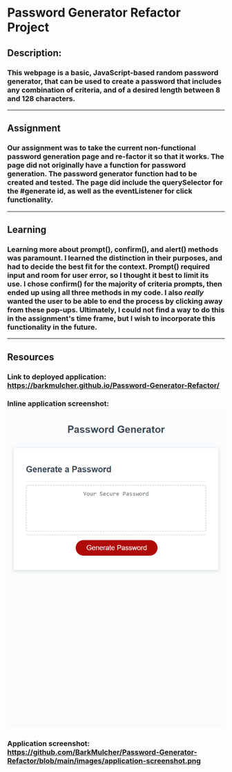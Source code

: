 # Password Generator Refactor Project

## Description:

### This webpage is a basic, JavaScript-based random password generator, that can be used to create a password that includes any combination of criteria, and of a desired length between 8 and 128 characters.
--------------------------------------------------------------
## Assignment

### Our assignment was to take the current non-functional password generation page and re-factor it so that it works. The page did not originally have a function for password generation. The password generator function had to be created and tested. The page did include the querySelector for the #generate id, as well as the eventListener for click functionality.  
--------------------------------------------------
## Learning 

### Learning more about prompt(), confirm(), and alert() methods was paramount. I learned the distinction in their purposes, and had to decide the best fit for the context. Prompt() required input and room for user error, so I thought it best to limit its use. I chose confirm() for the majority of criteria prompts, then ended up using all three methods in my code. I also *really* wanted the user to be able to end the process by clicking away from these pop-ups. Ultimately, I could not find a way to do this in the assignment's time frame, but I wish to incorporate this functionality in the future.


---------------------------------------------------------
## Resources

### Link to deployed application: https://barkmulcher.github.io/Password-Generator-Refactor/

### Inline application screenshot: ![](https://github.com/BarkMulcher/Password-Generator-Refactor/blob/main/images/application-screenshot.png)


### Application screenshot: https://github.com/BarkMulcher/Password-Generator-Refactor/blob/main/images/application-screenshot.png


